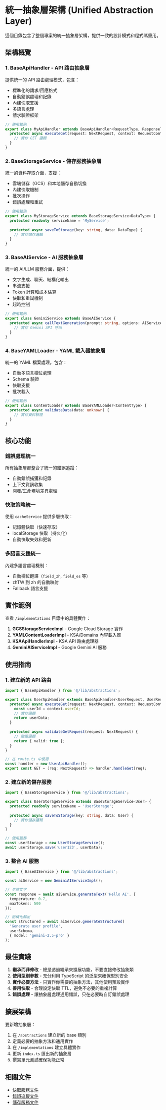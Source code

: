 # 統一抽象層架構 (Unified Abstraction Layer)

這個目錄包含了整個專案的統一抽象層架構，提供一致的設計模式和程式碼重用。

## 架構概覽

### 1. BaseApiHandler - API 路由抽象層

提供統一的 API 路由處理模式，包含：
- 標準化的請求/回應格式
- 自動錯誤處理和記錄
- 內建快取支援
- 多語言處理
- 請求驗證框架

```typescript
// 使用範例
export class MyApiHandler extends BaseApiHandler<RequestType, ResponseType> {
  protected async executeGet(request: NextRequest, context: RequestContext) {
    // 實作 GET 邏輯
  }
}
```

### 2. BaseStorageService - 儲存服務抽象層

統一的資料存取介面，支援：
- 雲端儲存（GCS）和本地儲存自動切換
- 內建快取機制
- 批次操作
- 錯誤處理和重試

```typescript
// 使用範例
export class MyStorageService extends BaseStorageService<DataType> {
  protected readonly serviceName = 'MyService';
  
  protected async saveToStorage(key: string, data: DataType) {
    // 實作儲存邏輯
  }
}
```

### 3. BaseAIService - AI 服務抽象層

統一的 AI/LLM 服務介面，提供：
- 文字生成、聊天、結構化輸出
- 串流支援
- Token 計算和成本估算
- 快取和重試機制
- 超時控制

```typescript
// 使用範例
export class GeminiService extends BaseAIService {
  protected async callTextGeneration(prompt: string, options: AIServiceOptions) {
    // 實作 Gemini API 呼叫
  }
}
```

### 4. BaseYAMLLoader - YAML 載入器抽象層

統一的 YAML 檔案處理，包含：
- 自動多語言欄位處理
- Schema 驗證
- 快取支援
- 批次載入

```typescript
// 使用範例
export class ContentLoader extends BaseYAMLLoader<ContentType> {
  protected async validateData(data: unknown) {
    // 實作資料驗證
  }
}
```

## 核心功能

### 錯誤處理統一

所有抽象層都整合了統一的錯誤追蹤：
- 自動錯誤捕獲和記錄
- 上下文資訊收集
- 開發/生產環境差異處理

### 快取策略統一

使用 `cacheService` 提供多層快取：
- 記憶體快取（快速存取）
- localStorage 快取（持久化）
- 自動快取失效和更新

### 多語言支援統一

內建多語言處理機制：
- 自動欄位翻譯（`field_zh`, `field_es` 等）
- zhTW 到 zh 的自動映射
- Fallback 語言支援

## 實作範例

查看 `/implementations` 目錄中的具體實作：

1. **GCSStorageServiceImpl** - Google Cloud Storage 實作
2. **YAMLContentLoaderImpl** - KSA/Domains 內容載入器
3. **KSAApiHandlerImpl** - KSA API 路由處理器
4. **GeminiAIServiceImpl** - Google Gemini AI 服務

## 使用指南

### 1. 建立新的 API 路由

```typescript
import { BaseApiHandler } from '@/lib/abstractions';

export class UserApiHandler extends BaseApiHandler<UserRequest, UserResponse> {
  protected async executeGet(request: NextRequest, context: RequestContext) {
    const userId = context.userId;
    // 實作邏輯
    return userData;
  }
  
  protected async validateGetRequest(request: NextRequest) {
    // 驗證邏輯
    return { valid: true };
  }
}

// 在 route.ts 中使用
const handler = new UserApiHandler();
export const GET = (req: NextRequest) => handler.handleGet(req);
```

### 2. 建立新的儲存服務

```typescript
import { BaseStorageService } from '@/lib/abstractions';

export class UserStorageService extends BaseStorageService<User> {
  protected readonly serviceName = 'UserStorage';
  
  protected async saveToStorage(key: string, data: User) {
    // 實作儲存邏輯
  }
}

// 使用服務
const userStorage = new UserStorageService();
await userStorage.save('user123', userData);
```

### 3. 整合 AI 服務

```typescript
import { BaseAIService } from '@/lib/abstractions';

const aiService = new GeminiAIServiceImpl();

// 生成文字
const response = await aiService.generateText('Hello AI', {
  temperature: 0.7,
  maxTokens: 500
});

// 結構化輸出
const structured = await aiService.generateStructured(
  'Generate user profile',
  userSchema,
  { model: 'gemini-2.5-pro' }
);
```

## 最佳實踐

1. **繼承而非修改** - 總是透過繼承來擴展功能，不要直接修改抽象類
2. **使用型別參數** - 充分利用 TypeScript 的泛型來確保型別安全
3. **實作必要方法** - 只實作你需要的抽象方法，其他使用預設實作
4. **善用快取** - 合理設定快取 TTL，避免不必要的重複計算
5. **錯誤處理** - 讓抽象層處理通用錯誤，只在必要時自訂錯誤處理

## 擴展架構

要新增抽象層：

1. 在 `/abstractions` 建立新的 base 類別
2. 定義必要的抽象方法和通用實作
3. 在 `/implementations` 建立具體實作
4. 更新 `index.ts` 匯出新的抽象層
5. 撰寫單元測試確保功能正常

## 相關文件

- [快取服務文件](../cache/README.md)
- [錯誤追蹤文件](../error-tracking/README.md)
- [儲存服務文件](../storage/README.md)